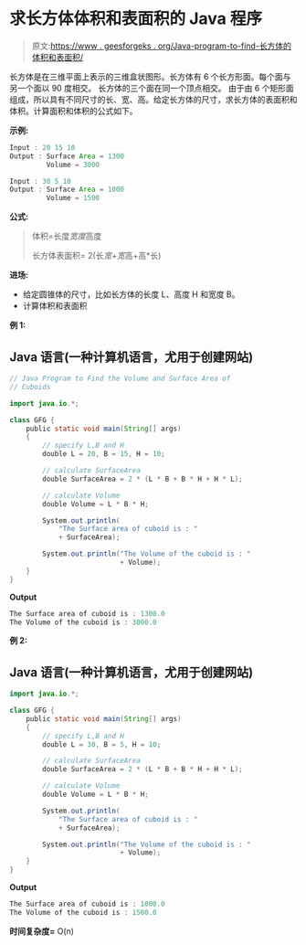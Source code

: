 # 求长方体体积和表面积的 Java 程序

> 原文:[https://www . geesforgeks . org/Java-program-to-find-长方体的体积和表面积/](https://www.geeksforgeeks.org/java-program-to-find-the-volume-and-surface-area-of-cuboid/)

长方体是在三维平面上表示的三维盒状图形。长方体有 6 个长方形面。每个面与另一个面以 90 度相交。 长方体的三个面在同一个顶点相交。 由于由 6 个矩形面组成，所以具有不同尺寸的长、宽、高。给定长方体的尺寸，求长方体的表面积和体积。计算面积和体积的公式如下。

**示例:**

```java
Input : 20 15 10
Output : Surface Area = 1300
         Volume = 3000 

Input : 30 5 10
Output : Surface Area = 1000
         Volume = 1500
```

**公式:**

> 体积=长度*宽度*高度
> 
> 长方体表面积= 2(长*宽+宽*高+高*长)

**进场:**

*   给定圆锥体的尺寸，比如长方体的长度 L、高度 H 和宽度 B。
*   计算体积和表面积

**例 1:**

## Java 语言(一种计算机语言，尤用于创建网站)

```java
// Java Program to Find the Volume and Surface Area of
// Cuboids

import java.io.*;

class GFG {
    public static void main(String[] args)
    {
        // specify L,B and H
        double L = 20, B = 15, H = 10;

        // calculate SurfaceArea
        double SurfaceArea = 2 * (L * B + B * H + H * L);

        // calculate Volume
        double Volume = L * B * H;

        System.out.println(
            "The Surface area of cuboid is : "
            + SurfaceArea);

        System.out.println("The Volume of the cuboid is : "
                           + Volume);
    }
}
```

**Output**

```java
The Surface area of cuboid is : 1300.0
The Volume of the cuboid is : 3000.0
```

**例 2:**

## Java 语言(一种计算机语言，尤用于创建网站)

```java
import java.io.*;

class GFG {
    public static void main(String[] args)
    {
        // specify L,B and H
        double L = 30, B = 5, H = 10;

        // calculate SurfaceArea
        double SurfaceArea = 2 * (L * B + B * H + H * L);

        // calculate Volume
        double Volume = L * B * H;

        System.out.println(
            "The Surface area of cuboid is : "
            + SurfaceArea);

        System.out.println("The Volume of the cuboid is : "
                           + Volume);
    }
}
```

**Output**

```java
The Surface area of cuboid is : 1000.0
The Volume of the cuboid is : 1500.0
```

**时间复杂度=** O(n)